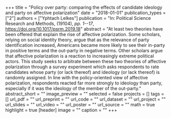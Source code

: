 +++
title = "Policy over party: comparing the effects of candidate ideology and party on affective polarization"
date = "2018-01-01"
publication_types = ["2"]
authors = ["Yphtach Lelkes"]
publication = "In: Political Science Research and Methods, (19104), _pp. 1--17_, https://doi.org/10.1017/psrm.2019.18"
abstract = "At least two theories have been offered that explain the rise of affective polarization. Some scholars, relying on social identity theory, argue that as the relevance of party identification increased, Americans became more likely to see their in-party in positive terms and the out-party in negative terms. Other scholars argue that affective polarization is a reaction to increasingly extreme political actors. This study seeks to arbitrate between these two theories of affective polarization through a survey experiment which asks respondents to rate candidates whose party (or lack thereof) and ideology (or lack thereof) is randomly assigned. In line with the policy-oriented view of affective polarization, respondents reacted far more strongly to ideology than party, especially if it was the ideology of the member of the out-party."
abstract_short = ""
image_preview = ""
selected = false
projects = []
tags = []
url_pdf = ""
url_preprint = ""
url_code = ""
url_dataset = ""
url_project = ""
url_slides = ""
url_video = ""
url_poster = ""
url_source = ""
math = true
highlight = true
[header]
image = ""
caption = ""
+++
